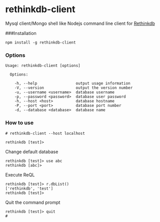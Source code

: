 # rethinkdb-client

Mysql client/Mongo shell like Nodejs command line client for [Rethinkdb](https://github.com/rethinkdb/rethinkdb)

###Installation
```
npm install -g rethinkdb-client
```

### Options

```  
Usage: rethinkdb-client [options]

  Options:

    -h, --help                 output usage information
    -V, --version              output the version number
    -u, --username <username>  database username
    -p, --password <password>  database user password
    -h, --host <host>          database hostname
    -P, --port <port>          database port number
    -d, --database <database>  database name

```

### How to use
```
# rethinkdb-client --host localhost

rethinkdb [test]>
```

Change default database
```
rethinkdb [test]> use abc
rethinkdb [abc]>
```

Execute ReQL
```
rethinkdb [test]> r.dbList()
['rethinkdb', 'test']
rethinkdb [test]>
```

Quit the command prompt
```
rethinkdb [test]> quit
#
```

